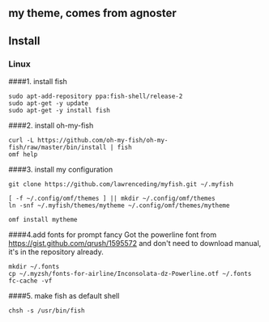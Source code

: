 ## my theme, comes from agnoster
## Install
### Linux
####1. install fish
```
sudo apt-add-repository ppa:fish-shell/release-2
sudo apt-get -y update
sudo apt-get -y install fish
```
####2. install oh-my-fish
```
curl -L https://github.com/oh-my-fish/oh-my-fish/raw/master/bin/install | fish
omf help
```
####3. install my configuration
```
git clone https://github.com/lawrenceding/myfish.git ~/.myfish

[ -f ~/.config/omf/themes ] || mkdir ~/.config/omf/themes
ln -snf ~/.myfish/themes/mytheme ~/.config/omf/themes/mytheme

omf install mytheme
```
####4.add fonts for prompt fancy
Got the powerline font from https://gist.github.com/qrush/1595572
and don't need to download manual, it's in the repository already.
```
mkdir ~/.fonts
cp ~/.myzsh/fonts-for-airline/Inconsolata-dz-Powerline.otf ~/.fonts
fc-cache -vf
```
####5. make fish as default shell
```
chsh -s /usr/bin/fish
```
